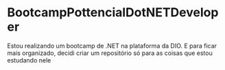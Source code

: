 # BootcampPottencialDotNETDeveloper
Estou realizando um bootcamp de .NET na plataforma da DIO. E para ficar mais organizado, decidi criar um repositório só para as coisas que estou estudando nele
